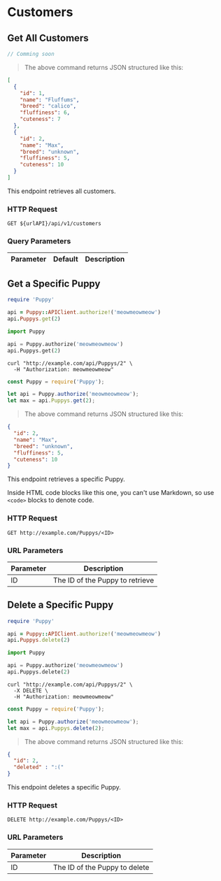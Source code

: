 # Customers

## Get All Customers

```javascript
// Comming soon
```

> The above command returns JSON structured like this:

```json
[
  {
    "id": 1,
    "name": "Fluffums",
    "breed": "calico",
    "fluffiness": 6,
    "cuteness": 7
  },
  {
    "id": 2,
    "name": "Max",
    "breed": "unknown",
    "fluffiness": 5,
    "cuteness": 10
  }
]
```

This endpoint retrieves all customers.

### HTTP Request

`GET ${urlAPI}/api/v1/customers`

### Query Parameters

Parameter | Default | Description
--------- | ------- | -----------

<aside class="success">

</aside>

## Get a Specific Puppy

```ruby
require 'Puppy'

api = Puppy::APIClient.authorize!('meowmeowmeow')
api.Puppys.get(2)
```

```python
import Puppy

api = Puppy.authorize('meowmeowmeow')
api.Puppys.get(2)
```

```shell
curl "http://example.com/api/Puppys/2" \
  -H "Authorization: meowmeowmeow"
```

```javascript
const Puppy = require('Puppy');

let api = Puppy.authorize('meowmeowmeow');
let max = api.Puppys.get(2);
```

> The above command returns JSON structured like this:

```json
{
  "id": 2,
  "name": "Max",
  "breed": "unknown",
  "fluffiness": 5,
  "cuteness": 10
}
```

This endpoint retrieves a specific Puppy.

<aside class="warning">Inside HTML code blocks like this one, you can't use Markdown, so use <code>&lt;code&gt;</code> blocks to denote code.</aside>

### HTTP Request

`GET http://example.com/Puppys/<ID>`

### URL Parameters

Parameter | Description
--------- | -----------
ID | The ID of the Puppy to retrieve

## Delete a Specific Puppy

```ruby
require 'Puppy'

api = Puppy::APIClient.authorize!('meowmeowmeow')
api.Puppys.delete(2)
```

```python
import Puppy

api = Puppy.authorize('meowmeowmeow')
api.Puppys.delete(2)
```

```shell
curl "http://example.com/api/Puppys/2" \
  -X DELETE \
  -H "Authorization: meowmeowmeow"
```

```javascript
const Puppy = require('Puppy');

let api = Puppy.authorize('meowmeowmeow');
let max = api.Puppys.delete(2);
```

> The above command returns JSON structured like this:

```json
{
  "id": 2,
  "deleted" : ":("
}
```

This endpoint deletes a specific Puppy.

### HTTP Request

`DELETE http://example.com/Puppys/<ID>`

### URL Parameters

Parameter | Description
--------- | -----------
ID | The ID of the Puppy to delete

